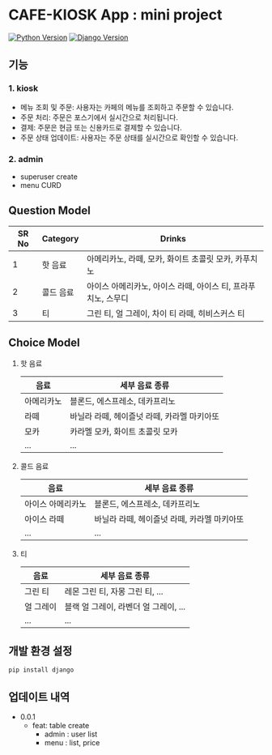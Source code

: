 # CAFE-KIOSK App : mini project

[![Python Version](https://img.shields.io/badge/Python-3.10.13-blue)](https://www.python.org/downloads/release/python-31013/) [![Django Version](https://img.shields.io/badge/Django-3.2.9-green)](https://www.djangoproject.com/)

## 기능

### 1. kiosk

- 메뉴 조회 및 주문: 사용자는 카페의 메뉴를 조회하고 주문할 수 있습니다.
- 주문 처리: 주문은 포스기에서 실시간으로 처리됩니다.
- 결제: 주문은 현금 또는 신용카드로 결제할 수 있습니다.
- 주문 상태 업데이트: 사용자는 주문 상태를 실시간으로 확인할 수 있습니다.

### 2. admin

- superuser create
- menu CURD

## Question Model


| SR No | Category  | Drinks                                                        |
| ------- | ----------- | --------------------------------------------------------------- |
| 1     | 핫 음료   | 아메리카노, 라떼, 모카, 화이트 초콜릿 모카, 카푸치노          |
| 2     | 콜드 음료 | 아이스 아메리카노, 아이스 라떼, 아이스 티, 프라푸치노, 스무디 |
| 3     | 티        | 그린 티, 얼 그레이, 차이 티 라떼, 히비스커스 티               |

## Choice Model

1. 핫 음료


   | 음료       | 세부 음료 종류                              |
   | ------------ | --------------------------------------------- |
   | 아메리카노 | 블론드, 에스프레소, 데카프리노              |
   | 라떼       | 바닐라 라떼, 헤이즐넛 라떼, 카라멜 마키아또 |
   | 모카       | 카라멜 모카, 화이트 초콜릿 모카             |
   | ...        | ...                                         |
2. 콜드 음료


   | 음료              | 세부 음료 종류                              |
   | ------------------- | --------------------------------------------- |
   | 아이스 아메리카노 | 블론드, 에스프레소, 데카프리노              |
   | 아이스 라떼       | 바닐라 라떼, 헤이즐넛 라떼, 카라멜 마키아또 |
   | ...               | ...                                         |
3. 티


   | 음료      | 세부 음료 종류                        |
   | ----------- | --------------------------------------- |
   | 그린 티   | 레몬 그린 티, 자몽 그린 티, ...       |
   | 얼 그레이 | 블랙 얼 그레이, 라벤더 얼 그레이, ... |
   | ...       | ...                                   |

## 개발 환경 설정

```shell
pip install django
```

## 업데이트 내역

* 0.0.1
  * feat: table create
    * admin : user list
    * menu : list, price
